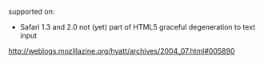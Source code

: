 supported on:
- Safari 1.3 and 2.0
not (yet) part of HTML5
graceful degeneration to text input

http://weblogs.mozillazine.org/hyatt/archives/2004_07.html#005890